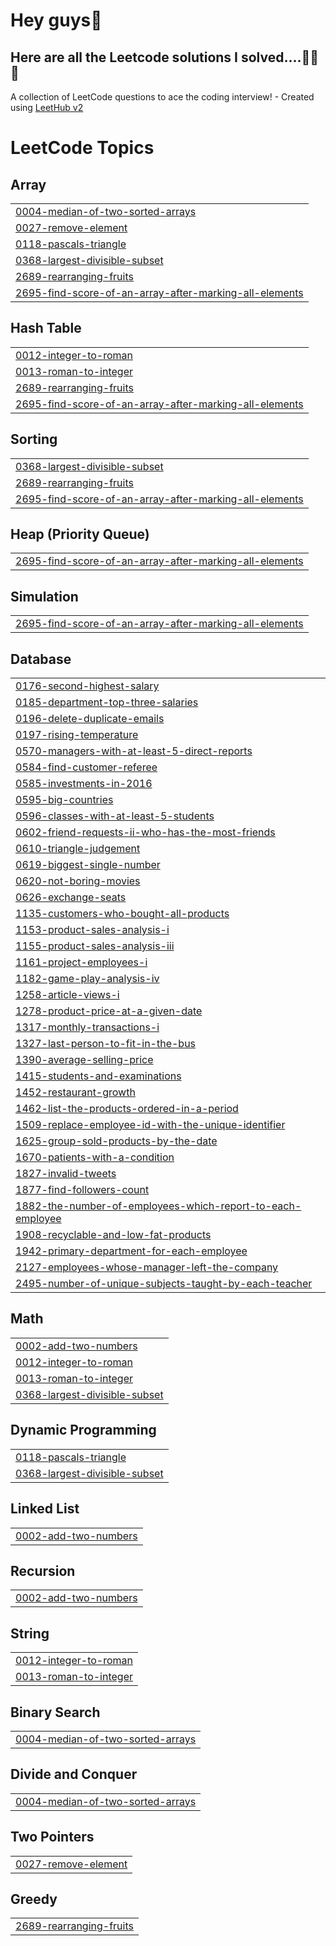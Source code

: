 # Hey guys👋
## Here are all the Leetcode solutions I solved....🚀🌟✨




A collection of LeetCode questions to ace the coding interview! - Created using [LeetHub v2](https://github.com/arunbhardwaj/LeetHub-2.0)
<!---LeetCode Topics Start-->
# LeetCode Topics
## Array
|  |
| ------- |
| [0004-median-of-two-sorted-arrays](https://github.com/Omsri674/LeetCode/tree/master/0004-median-of-two-sorted-arrays) |
| [0027-remove-element](https://github.com/Omsri674/LeetCode/tree/master/0027-remove-element) |
| [0118-pascals-triangle](https://github.com/Omsri674/LeetCode/tree/master/0118-pascals-triangle) |
| [0368-largest-divisible-subset](https://github.com/Omsri674/LeetCode/tree/master/0368-largest-divisible-subset) |
| [2689-rearranging-fruits](https://github.com/Omsri674/LeetCode/tree/master/2689-rearranging-fruits) |
| [2695-find-score-of-an-array-after-marking-all-elements](https://github.com/Omsri674/LeetCode/tree/master/2695-find-score-of-an-array-after-marking-all-elements) |
## Hash Table
|  |
| ------- |
| [0012-integer-to-roman](https://github.com/Omsri674/LeetCode/tree/master/0012-integer-to-roman) |
| [0013-roman-to-integer](https://github.com/Omsri674/LeetCode/tree/master/0013-roman-to-integer) |
| [2689-rearranging-fruits](https://github.com/Omsri674/LeetCode/tree/master/2689-rearranging-fruits) |
| [2695-find-score-of-an-array-after-marking-all-elements](https://github.com/Omsri674/LeetCode/tree/master/2695-find-score-of-an-array-after-marking-all-elements) |
## Sorting
|  |
| ------- |
| [0368-largest-divisible-subset](https://github.com/Omsri674/LeetCode/tree/master/0368-largest-divisible-subset) |
| [2689-rearranging-fruits](https://github.com/Omsri674/LeetCode/tree/master/2689-rearranging-fruits) |
| [2695-find-score-of-an-array-after-marking-all-elements](https://github.com/Omsri674/LeetCode/tree/master/2695-find-score-of-an-array-after-marking-all-elements) |
## Heap (Priority Queue)
|  |
| ------- |
| [2695-find-score-of-an-array-after-marking-all-elements](https://github.com/Omsri674/LeetCode/tree/master/2695-find-score-of-an-array-after-marking-all-elements) |
## Simulation
|  |
| ------- |
| [2695-find-score-of-an-array-after-marking-all-elements](https://github.com/Omsri674/LeetCode/tree/master/2695-find-score-of-an-array-after-marking-all-elements) |
## Database
|  |
| ------- |
| [0176-second-highest-salary](https://github.com/Omsri674/LeetCode/tree/master/0176-second-highest-salary) |
| [0185-department-top-three-salaries](https://github.com/Omsri674/LeetCode/tree/master/0185-department-top-three-salaries) |
| [0196-delete-duplicate-emails](https://github.com/Omsri674/LeetCode/tree/master/0196-delete-duplicate-emails) |
| [0197-rising-temperature](https://github.com/Omsri674/LeetCode/tree/master/0197-rising-temperature) |
| [0570-managers-with-at-least-5-direct-reports](https://github.com/Omsri674/LeetCode/tree/master/0570-managers-with-at-least-5-direct-reports) |
| [0584-find-customer-referee](https://github.com/Omsri674/LeetCode/tree/master/0584-find-customer-referee) |
| [0585-investments-in-2016](https://github.com/Omsri674/LeetCode/tree/master/0585-investments-in-2016) |
| [0595-big-countries](https://github.com/Omsri674/LeetCode/tree/master/0595-big-countries) |
| [0596-classes-with-at-least-5-students](https://github.com/Omsri674/LeetCode/tree/master/0596-classes-with-at-least-5-students) |
| [0602-friend-requests-ii-who-has-the-most-friends](https://github.com/Omsri674/LeetCode/tree/master/0602-friend-requests-ii-who-has-the-most-friends) |
| [0610-triangle-judgement](https://github.com/Omsri674/LeetCode/tree/master/0610-triangle-judgement) |
| [0619-biggest-single-number](https://github.com/Omsri674/LeetCode/tree/master/0619-biggest-single-number) |
| [0620-not-boring-movies](https://github.com/Omsri674/LeetCode/tree/master/0620-not-boring-movies) |
| [0626-exchange-seats](https://github.com/Omsri674/LeetCode/tree/master/0626-exchange-seats) |
| [1135-customers-who-bought-all-products](https://github.com/Omsri674/LeetCode/tree/master/1135-customers-who-bought-all-products) |
| [1153-product-sales-analysis-i](https://github.com/Omsri674/LeetCode/tree/master/1153-product-sales-analysis-i) |
| [1155-product-sales-analysis-iii](https://github.com/Omsri674/LeetCode/tree/master/1155-product-sales-analysis-iii) |
| [1161-project-employees-i](https://github.com/Omsri674/LeetCode/tree/master/1161-project-employees-i) |
| [1182-game-play-analysis-iv](https://github.com/Omsri674/LeetCode/tree/master/1182-game-play-analysis-iv) |
| [1258-article-views-i](https://github.com/Omsri674/LeetCode/tree/master/1258-article-views-i) |
| [1278-product-price-at-a-given-date](https://github.com/Omsri674/LeetCode/tree/master/1278-product-price-at-a-given-date) |
| [1317-monthly-transactions-i](https://github.com/Omsri674/LeetCode/tree/master/1317-monthly-transactions-i) |
| [1327-last-person-to-fit-in-the-bus](https://github.com/Omsri674/LeetCode/tree/master/1327-last-person-to-fit-in-the-bus) |
| [1390-average-selling-price](https://github.com/Omsri674/LeetCode/tree/master/1390-average-selling-price) |
| [1415-students-and-examinations](https://github.com/Omsri674/LeetCode/tree/master/1415-students-and-examinations) |
| [1452-restaurant-growth](https://github.com/Omsri674/LeetCode/tree/master/1452-restaurant-growth) |
| [1462-list-the-products-ordered-in-a-period](https://github.com/Omsri674/LeetCode/tree/master/1462-list-the-products-ordered-in-a-period) |
| [1509-replace-employee-id-with-the-unique-identifier](https://github.com/Omsri674/LeetCode/tree/master/1509-replace-employee-id-with-the-unique-identifier) |
| [1625-group-sold-products-by-the-date](https://github.com/Omsri674/LeetCode/tree/master/1625-group-sold-products-by-the-date) |
| [1670-patients-with-a-condition](https://github.com/Omsri674/LeetCode/tree/master/1670-patients-with-a-condition) |
| [1827-invalid-tweets](https://github.com/Omsri674/LeetCode/tree/master/1827-invalid-tweets) |
| [1877-find-followers-count](https://github.com/Omsri674/LeetCode/tree/master/1877-find-followers-count) |
| [1882-the-number-of-employees-which-report-to-each-employee](https://github.com/Omsri674/LeetCode/tree/master/1882-the-number-of-employees-which-report-to-each-employee) |
| [1908-recyclable-and-low-fat-products](https://github.com/Omsri674/LeetCode/tree/master/1908-recyclable-and-low-fat-products) |
| [1942-primary-department-for-each-employee](https://github.com/Omsri674/LeetCode/tree/master/1942-primary-department-for-each-employee) |
| [2127-employees-whose-manager-left-the-company](https://github.com/Omsri674/LeetCode/tree/master/2127-employees-whose-manager-left-the-company) |
| [2495-number-of-unique-subjects-taught-by-each-teacher](https://github.com/Omsri674/LeetCode/tree/master/2495-number-of-unique-subjects-taught-by-each-teacher) |
## Math
|  |
| ------- |
| [0002-add-two-numbers](https://github.com/Omsri674/LeetCode/tree/master/0002-add-two-numbers) |
| [0012-integer-to-roman](https://github.com/Omsri674/LeetCode/tree/master/0012-integer-to-roman) |
| [0013-roman-to-integer](https://github.com/Omsri674/LeetCode/tree/master/0013-roman-to-integer) |
| [0368-largest-divisible-subset](https://github.com/Omsri674/LeetCode/tree/master/0368-largest-divisible-subset) |
## Dynamic Programming
|  |
| ------- |
| [0118-pascals-triangle](https://github.com/Omsri674/LeetCode/tree/master/0118-pascals-triangle) |
| [0368-largest-divisible-subset](https://github.com/Omsri674/LeetCode/tree/master/0368-largest-divisible-subset) |
## Linked List
|  |
| ------- |
| [0002-add-two-numbers](https://github.com/Omsri674/LeetCode/tree/master/0002-add-two-numbers) |
## Recursion
|  |
| ------- |
| [0002-add-two-numbers](https://github.com/Omsri674/LeetCode/tree/master/0002-add-two-numbers) |
## String
|  |
| ------- |
| [0012-integer-to-roman](https://github.com/Omsri674/LeetCode/tree/master/0012-integer-to-roman) |
| [0013-roman-to-integer](https://github.com/Omsri674/LeetCode/tree/master/0013-roman-to-integer) |
## Binary Search
|  |
| ------- |
| [0004-median-of-two-sorted-arrays](https://github.com/Omsri674/LeetCode/tree/master/0004-median-of-two-sorted-arrays) |
## Divide and Conquer
|  |
| ------- |
| [0004-median-of-two-sorted-arrays](https://github.com/Omsri674/LeetCode/tree/master/0004-median-of-two-sorted-arrays) |
## Two Pointers
|  |
| ------- |
| [0027-remove-element](https://github.com/Omsri674/LeetCode/tree/master/0027-remove-element) |
## Greedy
|  |
| ------- |
| [2689-rearranging-fruits](https://github.com/Omsri674/LeetCode/tree/master/2689-rearranging-fruits) |
<!---LeetCode Topics End-->
